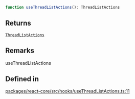 ```ts
function useThreadListActions(): ThreadListActions
```

## Returns

[`ThreadListActions`](../type-aliases/ThreadListActions.md)

## Remarks

useThreadListActions

## Defined in

[packages/react-core/src/hooks/useThreadListActions.ts:11](https://github.com/thesysdev/crayonai/blob/6eac6f4f2cad380ceb23505021a977f1a24045b3/frontend-sdk/packages/react-core/src/hooks/useThreadListActions.ts#L11)
